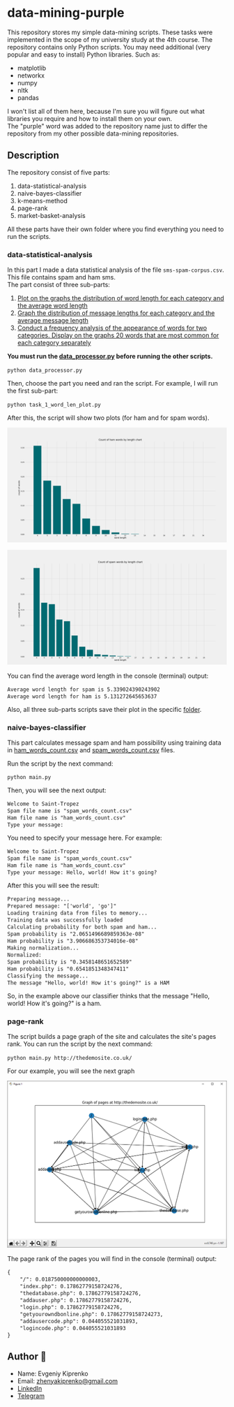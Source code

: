# data-mining-purple

This repository stores my simple data-mining scripts. These tasks were implemented in the scope of my university study
at the 4th course. The repository contains only Python scripts. You may need additional (very popular and easy to
install) Python libraries. Such as:

* matplotlib
* networkx
* numpy
* nltk
* pandas

I won't list all of them here, because I'm sure you will figure out what libraries you require and how to install them
on your own.<br>
The "purple" word was added to the repository name just to differ the repository from my other possible data-mining
repositories.

## Description

The repository consist of five parts:

1. data-statistical-analysis
2. naive-bayes-classifier
3. k-means-method
4. page-rank
5. market-basket-analysis

All these parts have their own folder where you find everything you need to run the scripts.

### data-statistical-analysis

In this part I made a data statistical analysis of the file `sms-spam-corpus.csv`. This file contains spam and ham
sms. <br>
The part consist of three sub-parts:

1. [Plot on the graphs the distribution of word length for each category and the average word length](lab-1-data-statistical-analysis/task_1_word_len_plot.py)
2. [Graph the distribution of message lengths for each category and the average message length](lab-1-data-statistical-analysis/task_2_msg_len_plot.py)
3. [Conduct a frequency analysis of the appearance of words for two categories. Display on the graphs 20 words that are most common for each category separately](lab-1-data-statistical-analysis/task_3_top_20_words_plot.py)

**You must run the [data_processor.py](lab-1-data-statistical-analysis/data_processor.py) before running the other
scripts.**<br>

`python data_processor.py`

Then, choose the part you need and ran the script. For example, I will run the first sub-part:<br>

`python task_1_word_len_plot.py`

After this, the script will show two plots (for ham and for spam words).

![ham-words-plot](docs/data-statistical-analysis/task-1/ham_words_length.png)

![ham-words-plot](docs/data-statistical-analysis/task-1/spam_words_length.png)

You can find the average word length in the console (terminal) output:

```
Average word length for spam is 5.339024390243902
Average word length for ham is 5.131272645653637
```

Also, all three sub-parts scripts save their plot in the specific [folder](lab-1-data-statistical-analysis/output).

### naive-bayes-classifier

This part calculates message spam and ham possibility using training data
in [ham_words_count.csv](lab-2-naive-bayes-classifier/ham_words_count.csv)
and [spam_words_count.csv](lab-2-naive-bayes-classifier/spam_words_count.csv) files.

Run the script by the next command:
```
python main.py
```
Then, you will see the next output:

```
Welcome to Saint-Tropez
Spam file name is "spam_words_count.csv"
Ham file name is "ham_words_count.csv"
Type your message:
```

You need to specify your message here. For example:

```
Welcome to Saint-Tropez
Spam file name is "spam_words_count.csv"
Ham file name is "ham_words_count.csv"
Type your message: Hello, world! How it's going?
```

After this you will see the result:

```
Preparing message...
Prepared message: "['world', 'go']"
Loading training data from files to memory...
Training data was successfully loaded
Calculating probability for both spam and ham...
Spam probability is "2.0651496689859363e-08"
Ham probability is "3.906686353734016e-08"
Making normalization...
Normalized:
Spam probability is "0.3458148651652589"
Ham probability is "0.6541851348347411"
Classifying the message...
The message "Hello, world! How it's going?" is a HAM
```

So, in the example above our classifier thinks that the message "Hello, world! How it's going?" is a ham.

### page-rank

The script builds a page graph of the site and calculates the site's pages rank. You can run the script by the next
command:<br>

`python main.py http://thedemosite.co.uk/`

For our example, you will see the next graph

![page-rank-graph-example](docs/page-rank/page-rank-graph.png)

The page rank of the pages you will find in the console (terminal) output:<br>

```
{
    "/": 0.018750000000000003,
    "index.php": 0.17862779158724276,
    "thedatabase.php": 0.17862779158724276,
    "addauser.php": 0.17862779158724276,
    "login.php": 0.17862779158724276,
    "getyourowndbonline.php": 0.17862779158724273,
    "addausercode.php": 0.044055521031893,
    "logincode.php": 0.044055521031893
}
```

## Author :panda_face:

- Name: Evgeniy Kiprenko
- Email: zhenyakiprenko@gmail.com
- [LinkedIn](https://www.linkedin.com/in/evgeniy-kiprenko/)
- [Telegram](https://t.me/Jus7XV)
